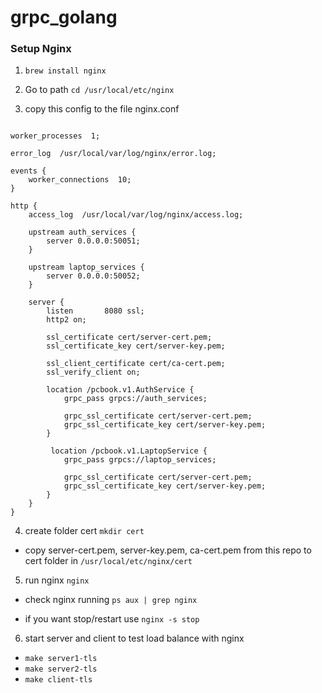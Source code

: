 # grpc_golang

### Setup Nginx

1. `brew install nginx`

2. Go to path `cd /usr/local/etc/nginx`

3. copy this config to the file nginx.conf

```

worker_processes  1;

error_log  /usr/local/var/log/nginx/error.log;

events {
    worker_connections  10;
}

http {
    access_log  /usr/local/var/log/nginx/access.log;

    upstream auth_services {
        server 0.0.0.0:50051;
    }

    upstream laptop_services {
        server 0.0.0.0:50052;
    }

    server {
        listen       8080 ssl;
        http2 on;

        ssl_certificate cert/server-cert.pem;
        ssl_certificate_key cert/server-key.pem;

        ssl_client_certificate cert/ca-cert.pem;
        ssl_verify_client on;

        location /pcbook.v1.AuthService {
            grpc_pass grpcs://auth_services;

            grpc_ssl_certificate cert/server-cert.pem;
            grpc_ssl_certificate_key cert/server-key.pem;
        }

         location /pcbook.v1.LaptopService {
            grpc_pass grpcs://laptop_services;

            grpc_ssl_certificate cert/server-cert.pem;
            grpc_ssl_certificate_key cert/server-key.pem;
        }
    }  
}

```

4. create folder cert `mkdir cert`

- copy server-cert.pem, server-key.pem, ca-cert.pem from this repo to cert folder in `/usr/local/etc/nginx/cert`

5. run nginx  `nginx`

- check nginx running `ps aux | grep nginx`

- if you want stop/restart use `nginx -s stop`

6. start server and client to test load balance with nginx 
- `make server1-tls` 
- `make server2-tls` 
- `make client-tls`